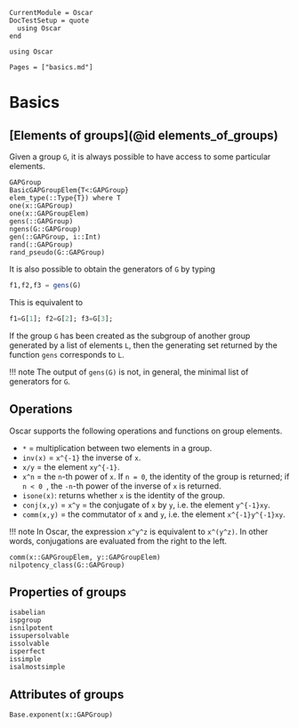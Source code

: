 ```@meta
CurrentModule = Oscar
DocTestSetup = quote
  using Oscar
end
```

```@setup oscar
using Oscar
```

```@contents
Pages = ["basics.md"]
```

# Basics

## [Elements of groups](@id elements_of_groups)

Given a group `G`, it is always possible to have access to some particular elements.

```@docs
GAPGroup
BasicGAPGroupElem{T<:GAPGroup}
elem_type(::Type{T}) where T
one(x::GAPGroup)
one(x::GAPGroupElem)
gens(::GAPGroup)
ngens(G::GAPGroup)
gen(::GAPGroup, i::Int)
rand(::GAPGroup)
rand_pseudo(G::GAPGroup)
```

It is also possible to obtain the generators of `G` by typing
```julia
f1,f2,f3 = gens(G)
```
This is equivalent to
```julia
f1=G[1]; f2=G[2]; f3=G[3];
```
If the group `G` has been created as the subgroup of another group generated by a list of elements `L`, then the generating set returned by the function `gens` corresponds to `L`.

!!! note
    The output of `gens(G)` is not, in general, the minimal list of generators for `G`.

## Operations

Oscar supports the following operations and functions on group elements.

* `*` = multiplication between two elements in a group.
* `inv(x)` = ``x^{-1}`` the inverse of `x`.
* `x/y` = the element ``xy^{-1}``.
* `x^n` = the ``n``-th power of `x`. If ``n = 0``, the identity of the group is returned; if ``n < 0 ``, the ``-n``-th power of the inverse of `x` is returned.
* `isone(x)`: returns whether `x` is the identity of the group.
* `conj(x,y)` = `x^y` = the conjugate of `x` by `y`, i.e. the element ``y^{-1}xy``.
* `comm(x,y)` = the commutator of `x` and `y`, i.e. the element ``x^{-1}y^{-1}xy``.

!!! note
    In Oscar, the expression `x^y^z` is equivalent to `x^(y^z)`. In other words, conjugations are evaluated from the right to the left.

```@docs
comm(x::GAPGroupElem, y::GAPGroupElem)
nilpotency_class(G::GAPGroup)
```

## Properties of groups

```@docs
isabelian
ispgroup
isnilpotent
issupersolvable
issolvable
isperfect
issimple
isalmostsimple
```


## Attributes of groups

```@docs
Base.exponent(x::GAPGroup)
```
